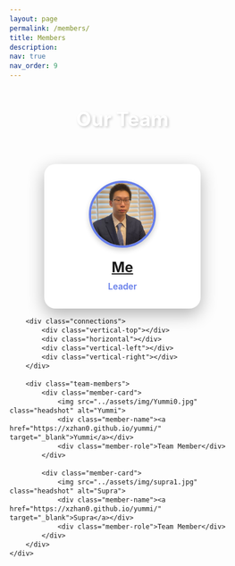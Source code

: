 ```yaml
---
layout: page
permalink: /members/
title: Members
description: 
nav: true
nav_order: 9
---
```



<title>Our Team</title>
<style>
    * {
        margin: 0;
        padding: 0;
        box-sizing: border-box;
    }

    body {
        font-family: 'Segoe UI', Tahoma, Geneva, Verdana, sans-serif;
        background: linear-gradient(135deg, #667eea 0%, #764ba2 100%);
        min-height: 100vh;
        display: flex;
        align-items: center;
        justify-content: center;
        padding: 40px 20px;
    }

    .container {
        width: 100%;
        max-width: 1200px;
    }

    h1 {
        text-align: center;
        color: white;
        font-size: 2.5em;
        margin-bottom: 60px;
        text-shadow: 2px 2px 4px rgba(0,0,0,0.2);
    }

    .org-chart {
        display: flex;
        flex-direction: column;
        align-items: center;
        position: relative;
    }

    .member-card {
        background: white;
        border-radius: 20px;
        padding: 30px;
        box-shadow: 0 10px 30px rgba(0,0,0,0.3);
        text-align: center;
        transition: transform 0.3s ease, box-shadow 0.3s ease;
        position: relative;
        z-index: 100;
    }

    .member-card:hover {
        transform: translateY(-10px);
        box-shadow: 0 15px 40px rgba(0,0,0,0.4);
    }

    .leader-container {
        display: flex;
        flex-direction: column;
        align-items: center;
        margin-bottom: 0;
    }

    .leader {
        min-width: 280px;
    }

    .headshot {
        width: 120px;
        height: 120px;
        border-radius: 50%;
        object-fit: cover;
        margin: 0 auto 20px;
        display: block;
        border: 4px solid #667eea;
        box-shadow: 0 4px 10px rgba(0,0,0,0.2);
    }

    .member-name {
        font-size: 1.8em;
        font-weight: bold;
        color: #333;
        margin-bottom: 10px;
    }

    .member-role {
        font-size: 1.1em;
        color: #667eea;
        font-weight: 600;
    }

    /* Connection lines container */
    .connections {
        width: 100%;
        height: 120px;
        position: relative;
        display: flex;
        align-items: center;
        justify-content: center;
    }

    /* Vertical line from leader */
    .vertical-top {
        width: 3px;
        height: 70px;
        background: white;
        position: absolute;
        top: 0;
        left: 50%;
        transform: translateX(-50%);
    }

    /* Horizontal line */
    .horizontal {
        width: 400px;
        height: 3px;
        background: white;
        position: absolute;
        top: 70px;
        left: 50%;
        transform: translateX(-50%);
    }

    /* Vertical lines to members */
    .vertical-left {
        width: 3px;
        height: 50px;
        background: white;
        position: absolute;
        top: 70px;
        left: calc(50% - 200px);
    }

    .vertical-right {
        width: 3px;
        height: 50px;
        background: white;
        position: absolute;
        top: 70px;
        right: calc(50% - 200px);
    }

    .team-members {
        display: flex;
        gap: 160px;
        position: relative;
    }

    .team-members .member-card {
        min-width: 240px;
    }

    @media (max-width: 768px) {
        .team-members {
            flex-direction: column;
            gap: 80px;
        }

        .connections {
            display: none;
        }

        h1 {
            font-size: 2em;
        }

        .member-card {
            min-width: 200px;
        }
    }
</style>


<div class="container">
    <h1>Our Team</h1>
    <div class="org-chart">
        <div class="leader-container">
            <div class="member-card leader">
                <img src="../assets/img/prof_pic.jpg" class="headshot" alt="Me">
                <div class="member-name"><a href="https://xzhan0.github.io/" target="_blank">Me</a></div>
                <div class="member-role">Leader</div>
            </div>
        </div>
        
        <div class="connections">
            <div class="vertical-top"></div>
            <div class="horizontal"></div>
            <div class="vertical-left"></div>
            <div class="vertical-right"></div>
        </div>
        
        <div class="team-members">
            <div class="member-card">
                <img src="../assets/img/Yummi0.jpg" class="headshot" alt="Yummi">
                <div class="member-name"><a href="https://xzhan0.github.io/yummi/" target="_blank">Yummi</a></div>
                <div class="member-role">Team Member</div>
            </div>
            
            <div class="member-card">
                <img src="../assets/img/supra1.jpg" class="headshot" alt="Supra">
                <div class="member-name"><a href="https://xzhan0.github.io/yummi/" target="_blank">Supra</a></div>
                <div class="member-role">Team Member</div>
            </div>
        </div>
    </div>
</div>
